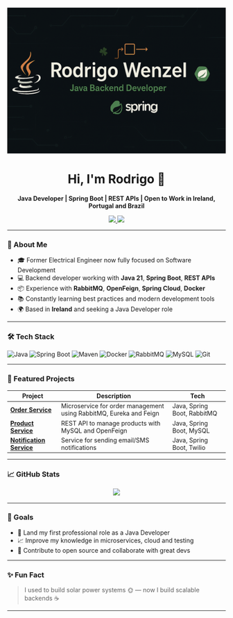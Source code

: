 <p align="center">
  <img src="https://github.com/rodrigorcw/rodrigorcw/blob/main/banner.png" alt="Rodrigo Wenzel Banner" width="800" />
</p>
<h1 align="center">Hi, I'm Rodrigo 👋</h1>

<p align="center">
  <b>Java Developer | Spring Boot | REST APIs | Open to Work in Ireland, Portugal and Brazil</b>
</p>

<p align="center">
  <a href="https://www.linkedin.com/in/rodrigo-wenzel/" target="_blank">
    <img src="https://img.shields.io/badge/LinkedIn-blue?style=flat&logo=linkedin" />
  </a>
  <a href="mailto:rodrigorcw@gmail.com">
    <img src="https://img.shields.io/badge/Gmail-red?style=flat&logo=gmail&logoColor=white" />
  </a>
</p>

---

### 🚀 About Me

- 🎓 Former Electrical Engineer now fully focused on Software Development  
- 💻 Backend developer working with **Java 21**, **Spring Boot**, **REST APIs**  
- 📦 Experience with **RabbitMQ**, **OpenFeign**, **Spring Cloud**, **Docker**  
- 📚 Constantly learning best practices and modern development tools  
- 🌍 Based in **Ireland** and seeking a Java Developer role

---

### 🛠️ Tech Stack

![Java](https://img.shields.io/badge/Java-ED8B00?style=for-the-badge&logo=java&logoColor=white)
![Spring Boot](https://img.shields.io/badge/Spring_Boot-6DB33F?style=for-the-badge&logo=spring-boot&logoColor=white)
![Maven](https://img.shields.io/badge/Maven-C71A36?style=for-the-badge&logo=apache-maven&logoColor=white)
![Docker](https://img.shields.io/badge/Docker-0db7ed?style=for-the-badge&logo=docker&logoColor=white)
![RabbitMQ](https://img.shields.io/badge/RabbitMQ-FF6600?style=for-the-badge&logo=rabbitmq&logoColor=white)
![MySQL](https://img.shields.io/badge/MySQL-00758F?style=for-the-badge&logo=mysql&logoColor=white)
![Git](https://img.shields.io/badge/Git-F05032?style=for-the-badge&logo=git&logoColor=white)

---

### 📂 Featured Projects

| Project | Description | Tech |
|--------|-------------|------|
| [**Order Service**](https://github.com/rodrigorcw/order-service) | Microservice for order management using RabbitMQ, Eureka and Feign | Java, Spring Boot, RabbitMQ |
| [**Product Service**](https://github.com/rodrigorcw/product-service) | REST API to manage products with MySQL and OpenFeign | Java, Spring Boot, MySQL |
| [**Notification Service**](https://github.com/rodrigorcw/notification-service) | Service for sending email/SMS notifications | Java, Spring Boot, Twilio |

---

### 📈 GitHub Stats

<p align="center">
  <img src="https://github-readme-stats.vercel.app/api?username=rodrigorcw&show_icons=true&theme=tokyonight&hide_rank=true" />
</p>

---

### 🎯 Goals

- 🔎 Land my first professional role as a Java Developer  
- 📈 Improve my knowledge in microservices, cloud and testing  
- 🤝 Contribute to open source and collaborate with great devs

---

### ✨ Fun Fact

> I used to build solar power systems 🌞 — now I build scalable backends ☕️

---

